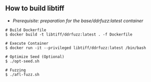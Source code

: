 ## How to build libtiff
- *Prerequisite: preparation for the base/ddrfuzz:latest container*
```
# Build Dockerfile
$ docker build -t libtiff/ddrfuzz:latest . -f Dockerfile

# Execute Container
$ docker run -it --privileged libtiff/ddrfuzz:latest /bin/bash

# Optimize Seed (Optional)
$ ./opt-seed.sh

# Fuzzing
$ ./afl-fuzz.sh
```
